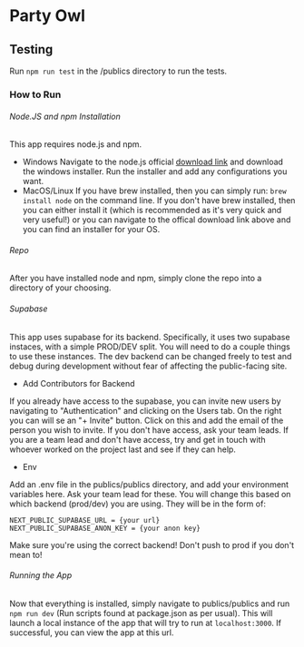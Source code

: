 # Party Owl

## Testing

Run `npm run test` in the /publics directory to run the tests.

### How to Run
###### Node.JS and npm Installation
This app requires node.js and npm. 
- Windows
Navigate to the node.js official [download link](https://nodejs.org/en/download) and download the windows installer. Run the installer and add any configurations you want. 
- MacOS/Linux
If you have brew installed, then you can simply run: ```brew install node``` on the command line. 
If you don't have brew installed, then you can either install it (which is recommended as it's very quick and very useful!) or you can navigate to the offical download link above and you can find an installer for your OS. 
###### Repo
After you have installed node and npm, simply clone the repo into a directory of your choosing.
###### Supabase 
This app uses supabase for its backend. Specifically, it uses two supabase instaces, with a simple PROD/DEV split. You will need to do a couple things to use these instances. The dev backend can be changed freely to test and debug during development without fear of affecting the public-facing site. 
- Add Contributors for Backend

If you already have access to the supabase, you can invite new users by navigating to "Authentication" and clicking on the Users tab. On the right you can will se an "+ Invite" button. Click on this and add the email of the person you wish to invite. If you don't have access, ask your team leads. If you are a team lead and don't have access, try and get in touch with whoever worked on the project last and see if they can help. 
- Env 

Add an .env file in the publics/publics directory, and add your environment variables here. Ask your team lead for these. You will change this based on which backend (prod/dev) you are using. They will be in the form of: 
```
NEXT_PUBLIC_SUPABASE_URL = {your url}
NEXT_PUBLIC_SUPABASE_ANON_KEY = {your anon key}
```
Make sure you're using the correct backend! Don't push to prod if you don't mean to!
###### Running the App
Now that everything is installed, simply navigate to publics/publics and run ```npm run dev``` (Run scripts found at package.json as per usual). This will launch a local instance of the app that will try to run at ```localhost:3000```. If successful, you can view the app at this url. 
